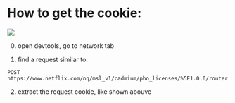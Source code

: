 # How to get the cookie:
<img src="https://raw.githubusercontent.com/xNaCly/netflix-rpc/master/doc/cookie.png">

0. open devtools, go to network tab

1. find a request similar to:

  `POST https://www.netflix.com/nq/msl_v1/cadmium/pbo_licenses/%5E1.0.0/router`
  
2. extract the request cookie, like shown abouve 
